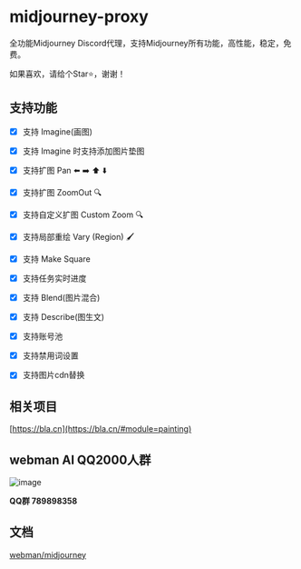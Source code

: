 # midjourney-proxy
全功能Midjourney Discord代理，支持Midjourney所有功能，高性能，稳定，免费。

如果喜欢，请给个Star⭐️，谢谢！

## 支持功能

- [x] 支持 Imagine(画图)
- [x] 支持 Imagine 时支持添加图片垫图
- [x] 支持扩图 Pan ⬅️ ➡️ ⬆️ ⬇️
- [x] 支持扩图 ZoomOut 🔍
- [x] 支持自定义扩图 Custom Zoom 🔍
- [x] 支持局部重绘 Vary (Region) 🖌
- [x] 支持 Make Square
- [x] 支持任务实时进度
- [x] 支持 Blend(图片混合)
- [x] 支持 Describe(图生文)
- [x] 支持账号池
- [x] 支持禁用词设置
- [x] 支持图片cdn替换


## 相关项目
[https://bla.cn](https://bla.cn/#module=painting)

## webman AI QQ2000人群
![image](https://github.com/webman-php/midjourney-proxy/assets/6073368/7b7aa50c-9f4b-4825-95a5-d034ce8f54fa)

**QQ群 789898358**

## 文档
[webman/midjourney](https://www.workerman.net/plugin/159)
